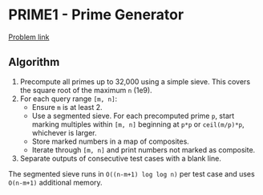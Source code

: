 # PRIME1 - Prime Generator

[Problem link](https://www.spoj.com/problems/PRIME1/)

## Algorithm
1. Precompute all primes up to 32,000 using a simple sieve. This covers the square root of the maximum `n` (1e9).
2. For each query range `[m, n]`:
   - Ensure `m` is at least 2.
   - Use a segmented sieve. For each precomputed prime `p`, start marking multiples within `[m, n]` beginning at `p*p` or `ceil(m/p)*p`, whichever is larger.
   - Store marked numbers in a map of composites.
   - Iterate through `[m, n]` and print numbers not marked as composite.
3. Separate outputs of consecutive test cases with a blank line.

The segmented sieve runs in `O((n-m+1) log log n)` per test case and uses `O(n-m+1)` additional memory.

